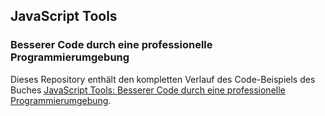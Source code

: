 ## JavaScript Tools
### Besserer Code durch eine professionelle Programmierumgebung

Dieses Repository enthält den kompletten Verlauf des Code-Beispiels des
Buches
[JavaScript Tools: Besserer Code durch eine professionelle Programmierumgebung](http://www.amazon.de/JavaScript-Tools-Besserer-professionelle-Programmierumgebung/dp/3955391159/ref=asap_bc?ie=UTF8).



